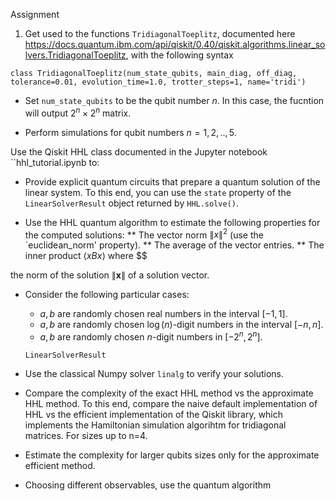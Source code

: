 

Assignment

1. Get used to the functions `TridiagonalToeplitz`, documented here https://docs.quantum.ibm.com/api/qiskit/0.40/qiskit.algorithms.linear_solvers.TridiagonalToeplitz, with the following syntax

`class TridiagonalToeplitz(num_state_qubits, main_diag, off_diag, tolerance=0.01, evolution_time=1.0, trotter_steps=1, name='tridi')`

* Set `num_state_qubits` to be the qubit number $n$. In this case, the fucntion will output $2^n \times 2^n$ matrix.

* Perform simulations for qubit numbers $n=1,2,.., 5$. 

Use the Qiskit HHL class documented in the Jupyter notebook ``hhl_tutorial.ipynb  to:

* Provide explicit quantum circuits that prepare a quantum solution of the linear system. To this end, you can use the `state` property of the `LinearSolverResult` object returned by `HHL.solve()`.

* Use the HHL quantum algorithm to estimate  the following properties for the computed solutions: 
** The vector norm $\|x\|^2$ (use the `euclidean_norm' property).
** The average of the vector entries.
** The inner product $\langle x B x \rangle$ where $$

 the norm of the solution $\|\mathbf{x}\|$ of a solution vector.

* Consider the following particular cases:

    * $a,b$ are randomly chosen real numbers in the interval $[-1,1]$.
    * $a,b$ are randomly chosen $\log(n)$-digit numbers in the interval $[-n,n]$.
    * $a,b$ are randomly chosen $n$-digit numbers in $[-2^n, 2^n]$.

    `LinearSolverResult`   

* Use the classical Numpy solver `linalg` to verify your solutions.

* Compare the complexity of the exact HHL method vs the approximate HHL method. To this end, compare the naive default implementation of HHL vs the efficient implementation of the Qiskit library, which implements the Hamiltonian simulation algorihtm for tridiagonal matrices. For sizes up to n=4.

* Estimate the complexity for larger qubits sizes only for the approximate efficient method.

* Choosing different observables, use the quantum algorithm